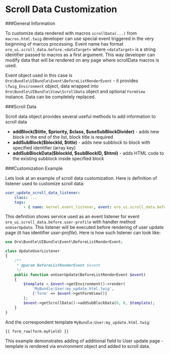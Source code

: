 Scroll Data Customization
=========================

###General Information

To customize data rendered with macros `scrollData(...)` from `macros.html.twig` developer can use special event
triggered in the very beginning of marcos processing. Event name has format `oro_ui.scroll_data.before.<dataTarget>`
where `<dataTarget>` is a string identifier passed to macros as a first argument. This way developer can modify
data that will be rendered on any page where scrollData macros is used.

Event object used in this case is `Oro\Bundle\UIBundle\Event\BeforeListRenderEvent` - it provides `\Twig_Environment`
object, data wrapped into `Oro\Bundle\UIBundle\View\ScrollData` object and optional `FormView` instance. Data can be 
completely replaced.


###Scroll Data

Scroll data object provides several useful methods to add information to scroll data

- **addBlock($title, $priority, $class, $useSubBlockDivider)** - adds new block in the end of the list, 
block title is required 
- **addSubBlock($blockId, $title)** - adds new subblock to block with specified identifier (array key) 
- **addSubBlockData($blockId, $subBlockID, $html)** - adds HTML code to the existing subblock inside specified block 


###Customization Example

Lets look at an example of scroll data customization. Here is definition of listener used to customize scroll data:

```yml
user_update_scroll_data_listener:
    class: ...
    tags:
        - { name: kernel.event_listener, event: oro_ui.scroll_data.before.user-profile, method: onUserUpdate }
```

This definition shows service used as an event listener for event `oro_ui.scroll_data.before.user-profile` with handler
method `onUserUpdate`. This listener will be executed before rendering of user update page 
(it has identifier _user-profile_). Here is how such listener can look like:

```php
use Oro\Bundle\UIBundle\Event\BeforeListRenderEvent;

class UpdateUserListener
{
    /**
     * @param BeforeListRenderEvent $event
     */
    public function onUserUpdate(BeforeListRenderEvent $event)
    {
        $template = $event->getEnvironment()->render(
            'MyBundle:User:my_update.html.twig',
            ['form' => $event->getFormView()]
        );
        $event->getScrollData()->addSubBlockData(0, 0, $template);
    }
}

```

And the correspondent template `MyBundle:User:my_update.html.twig`:

```
{{ form_row(form.myField) }}
```

This example demonstrates adding of additional field to User update page - template is rendered via environment object
and added to scroll data.
